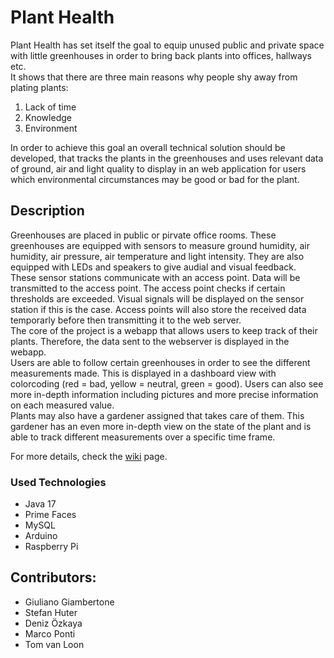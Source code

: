 # Plant Health

Plant Health has set itself the goal to equip unused public and private space with little greenhouses in order to bring back plants into offices, hallways etc.\
It shows that there are three main reasons why people shy away from plating plants:
1. Lack of time
2. Knowledge
3. Environment

In order to achieve this goal an overall technical solution should be developed, that tracks the plants in the greenhouses and uses relevant data of ground, air and light quality to display in an web application for users which environmental circumstances may be good or bad for the plant.

## Description

Greenhouses are placed in public or pirvate office rooms. These greenhouses are equipped with sensors to measure ground humidity, air humidity, air pressure, air temperature and light intensity. They are also equipped with LEDs and speakers to give audial and visual feedback.\
These sensor stations communicate with an access point. Data will be transmitted to the access point. The access point checks if certain thresholds are exceeded. Visual signals will be displayed on the sensor station if this is the case. Access points will also store the received data temporarly before then transmitting it to the web server.\
The core of the project is a webapp that allows users to keep track of their plants. Therefore, the data sent to the webserver is displayed in the webapp.\
Users are able to follow certain greenhouses in order to see the different measurements made. This is displayed in a dashboard view with colorcoding (red = bad, yellow = neutral, green = good). Users can also see more in-depth information including pictures and more precise information on each measured value.\
Plants may also have a gardener assigned that takes care of them. This gardener has an even more in-depth view on the state of the plant and is able to track different measurements over a specific time frame.

For more details, check the [wiki](https://git.uibk.ac.at/informatik/qe/swess23/group4/g4t2/-/wikis/home) page.

### Used Technologies
- Java 17
- Prime Faces
- MySQL
- Arduino
- Raspberry Pi


## Contributors:
- Giuliano Giambertone
- Stefan Huter
- Deniz Özkaya
- Marco Ponti
- Tom van Loon
